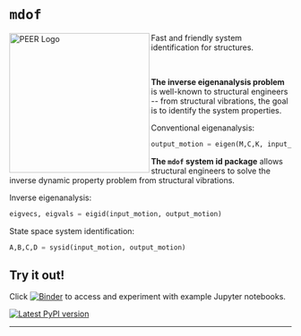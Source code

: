 # `mdof`


<img align="left" src="https://raw.githubusercontent.com/BRACE2/OpenSeesRT/master/docs/figures/spectrum.svg" width="250px" alt="PEER Logo">

Fast and friendly system identification for structures.

<br>

**The inverse eigenanalysis problem** is well-known to structural engineers -- from structural vibrations, the goal is to identify the system properties.

Conventional eigenanalysis:
```python
output_motion = eigen(M,C,K, input_motion)
```


**The `mdof` system id package** allows structural engineers to solve the inverse dynamic property problem from structural vibrations.

Inverse eigenanalysis:
```python
eigvecs, eigvals = eigid(input_motion, output_motion)
```

State space system identification:
```python
A,B,C,D = sysid(input_motion, output_motion)
```


## Try it out!
Click [![Binder](https://mybinder.org/badge_logo.svg)](https://mybinder.org/v2/gh/BRACE2/mdof/HEAD?labpath=notebooks%2FREADME.ipynb) to access and experiment with example Jupyter notebooks.

<div style="align:center">

[![Latest PyPI version](https://img.shields.io/pypi/v/mdof?logo=pypi&style=for-the-badge)](https://pypi.python.org/pypi/mdof)


</div>

-------------------------------------------------


